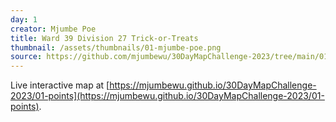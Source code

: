 ```yaml
---
day: 1
creator: Mjumbe Poe
title: Ward 39 Division 27 Trick-or-Treats
thumbnail: /assets/thumbnails/01-mjumbe-poe.png
source: https://github.com/mjumbewu/30DayMapChallenge-2023/tree/main/01-points
---
```


Live interactive map at [https://mjumbewu.github.io/30DayMapChallenge-2023/01-points](https://mjumbewu.github.io/30DayMapChallenge-2023/01-points).
